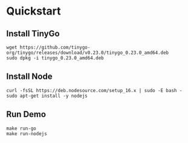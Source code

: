 # Quickstart

## Install TinyGo

```console
wget https://github.com/tinygo-org/tinygo/releases/download/v0.23.0/tinygo_0.23.0_amd64.deb
sudo dpkg -i tinygo_0.23.0_amd64.deb
```

## Install Node

```console
curl -fsSL https://deb.nodesource.com/setup_16.x | sudo -E bash -
sudo apt-get install -y nodejs
```

## Run Demo

```console
make run-go
make run-nodejs
```